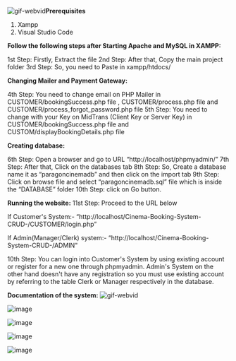 ![gif-webvid](https://github.com/user-attachments/assets/92cc047a-d39f-4d00-8f24-2a03009eee4b)**Prerequisites**
1. Xampp
2. Visual Studio Code


**Follow the following steps after Starting Apache and MySQL in XAMPP:**

1st Step: Firstly, Extract the file
2nd Step: After that, Copy the main project folder
3rd Step: So, you need to Paste in xampp/htdocs/

**Changing Mailer and Payment Gateway:**

4th Step: You need to change email on PHP Mailer in CUSTOMER/bookingSuccess.php file ,
CUSTOMER/process.php file and CUSTOMER/process_forgot_password.php file
5th Step: You need to change with your Key on MidTrans (Client Key or Server Key) in 
CUSTOMER/bookingSuccess.php file and CUSTOM/displayBookingDetails.php file

**Creating database:**

6th Step: Open a browser and go to URL “http://localhost/phpmyadmin/”
7th Step: After that, Click on the databases tab
8th Step: So, Create a database name it as “paragoncinemadb” and then click on the import tab
9th Step: Click on browse file and select “paragoncinemadb.sql” file which is inside the “DATABASE”      folder
10th Step: click on Go button.

**Running the website:**
11st Step: Proceed to the URL below

If Customer's System:-
“http://localhost/Cinema-Booking-System-CRUD-/CUSTOMER/login.php”

If Admin(Manager/Clerk) system:-
“http://localhost/Cinema-Booking-System-CRUD-/ADMIN"

10th Step: You can login into Customer's System by using existing account or register for a new one through phpmyadmin. 
Admin's System on the other hand doesn't have any registration so you must use existing account by referring to the table Clerk or Manager respectively in the database.

**Documentation of the system:**
![gif-webvid](https://github.com/user-attachments/assets/8e2590bf-55d0-4543-9459-e668c47b4dd3)

![image](https://github.com/user-attachments/assets/06201621-a05f-4ab9-a84f-ae3b807fe285)

![image](https://github.com/user-attachments/assets/af3111a9-1a4f-4c7e-9801-4ed378d4ea90)

![image](https://github.com/user-attachments/assets/500bbf71-54e3-42f0-91ec-50a619c6af25)

![image](https://github.com/user-attachments/assets/6de5310b-e8b5-44be-9285-60db2a68ffed)



